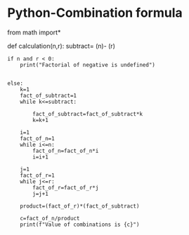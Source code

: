 # Python-Combination formula
from math import*


def calculation(n,r):
    subtract= (n)- (r)    
    
    if n and r < 0:
        print("Factorial of negative is undefined")
        
     
    else:
        k=1
        fact_of_subtract=1
        while k<=subtract:
            
            fact_of_subtract=fact_of_subtract*k
            k=k+1   
    
        i=1
        fact_of_n=1
        while i<=n:
            fact_of_n=fact_of_n*i
            i=i+1
        
        j=1
        fact_of_r=1
        while j<=r:
            fact_of_r=fact_of_r*j
            j=j+1 
          
        product=(fact_of_r)*(fact_of_subtract)
        
        c=fact_of_n/product
        print(f"Value of combinations is {c}")
    
